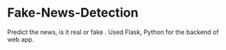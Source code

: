 # Fake-News-Detection

Predict the news, is it real or fake .
Used Flask, Python for the backend of web app. 
